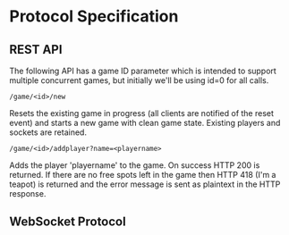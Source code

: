 Protocol Specification
======================

REST API
--------
The following API has a game ID parameter which is intended to support multiple concurrent games, but initially we'll be using id=0 for all calls.

    /game/<id>/new
Resets the existing game in progress (all clients are notified of the reset event) and starts a new game with clean game state. Existing players and sockets are retained.

    /game/<id>/addplayer?name=<playername>
Adds the player 'playername' to the game. On success HTTP 200 is returned. If there are no free spots left in the game then HTTP 418 (I'm a teapot) is returned and the error message is sent as plaintext in the HTTP response.

WebSocket Protocol
------------------
